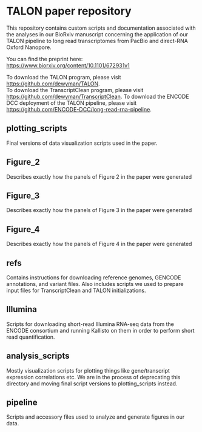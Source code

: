 # TALON paper repository
This repository contains custom scripts and documentation associated with the analyses in our BioRxiv manuscript concerning the application of our TALON pipeline to long read transcriptomes from PacBio and direct-RNA Oxford Nanopore. 

You can find the preprint here: https://www.biorxiv.org/content/10.1101/672931v1

To download the TALON program, please visit https://github.com/dewyman/TALON.  
To download the TranscriptClean program, please visit https://github.com/dewyman/TranscriptClean.
To download the ENCODE DCC deployment of the TALON pipeline, please visit https://github.com/ENCODE-DCC/long-read-rna-pipeline. 

## plotting_scripts
Final versions of data visualization scripts used in the paper. 

## Figure_2
Describes exactly how the panels of Figure 2 in the paper were generated

## Figure_3
Describes exactly how the panels of Figure 3 in the paper were generated

## Figure_4
Describes exactly how the panels of Figure 4 in the paper were generated

## refs
Contains instructions for downloading reference genomes, GENCODE annotations, and variant files. Also includes scripts we used to prepare input files for TranscriptClean and TALON initializations.

## Illumina
Scripts for downloading short-read Illumina RNA-seq data from the ENCODE consortium and running Kallisto on them in order to perform short read quantification.

## analysis_scripts
Mostly visualization scripts for plotting things like gene/transcript expression correlations etc. We are in the process of deprecating this directory and moving final script versions to plotting_scripts instead.

## pipeline
Scripts and accessory files used to analyze and generate figures in our data.
